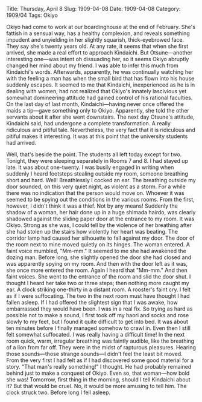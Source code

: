 Title: Thursday, April 8
Slug: 1909-04-08
Date: 1909-04-08
Category: 1909/04
Tags: Okiyo

Okiyo had come to work at our boardinghouse at the end of February. She's fattish in a sensual way, has a healthy complexion, and reveals something impudent and unyielding in her slightly squarish, thick-eyebrowed face. They say she's twenty years old. At any rate, it seems that when she first arrived, she made a real effort to approach Kindaichi. But Otsune—another interesting one—was intent oh dissuading her, so it seems Okiyo abruptly changed her mind about my friend. I was able to infer this much from Kindaichi's words. Afterwards, apparently, he was continually watching her with the feeling a man has when the small bird that has flown into his house suddenly escapes. It seemed to me that Kindaichi, inexperienced as he is in dealing with women, had not realized that Okiyo's innately lascivious yet somewhat domineering attitude had gained control of his rational faculties. On the last day of last month, Kindaichi—having never once offered the maids a tip—gave something only to Okiyo. Apparently, she told the other servants about it after she went downstairs. The next day Otsune's attitude, Kindaichi said, had undergone a complete transformation. A really ridiculous and pitiful tale. Nevertheless, the very fact that it is ridiculous and pitiful makes it interesting. It was at this point that the university students had arrived.

Well, that's beside the point. The students all left today except for two. Tonight, they were sleeping separately in Rooms 7 and 8.
I had stayed up late.
It was about one-twenty. I was busily engaged in writing when suddenly I heard footsteps stealing outside my room, someone breathing short and hard. Well! Breathlessly I cocked an ear.
The breathing outside my door sounded, on this very quiet night, as violent as a storm. For a while there was no indication that the person would move on. Whoever it was seemed to be spying out the conditions in the various rooms.
From the first, however, I didn't think it was a thief. Not by any means!
Suddenly the shadow of a woman, her hair done up in a huge shimada hairdo, was clearly shadowed against the sliding paper door at the entrance to my room. It was Okiyo.
Strong as she was, I could tell by the violence of her breathing after she had stolen up the stairs how violently her heart was beating. The corridor lamp had caused her silhouette to fall against my door.
The door of the room next to mine moved quietly on its hinges. The woman entered.
A faint voice mumbled, "Mm-mm." It seemed to me she had awakened the dozing man.
Before long, she slightly opened the door she had closed and was apparently spying on my room. And then with the door left as it was, she once more entered the room. Again I heard that "Mm-mm." And then faint voices. She went to the entrance of the room and slid the door shut. I thought I heard her take two or three steps; then nothing more caught my ear.
A clock striking one-thirty in a distant room.
A rooster's faint cry.
I felt as if I were suffocating. The two in the next room must have thought I had fallen asleep. If I had offered the slightest sign that I was awake, how embarrassed they would have been. I was in a real fix. So trying as hard as possible not to make a sound, I first took off my haori and socks and rose slowly to my feet, but I found it quite difficult to get into bed. It was about ten minutes before I finally managed somehow to crawl in. Even then I still felt somewhat suffocated. I was really having a difficult time!
In the next room quick, warm, irregular breathing was faintly audible, like the breathing of a lion from far off. They were in the midst of rapturous pleasures.
Hearing those sounds—those strange sounds—I didn't feel the least bit moved. From the very first I had felt as if I had discovered some good material for a story. "That man's really something!" I thought. He had probably remained behind just to make a conquest of Okiyo. Even so, that woman—how bold she was! Tomorrow, first thing in the morning, should I tell Kindaichi about it? But that would be cruel. No, it would be more amusing to tell him. The clock struck two.
Before long I fell asleep.